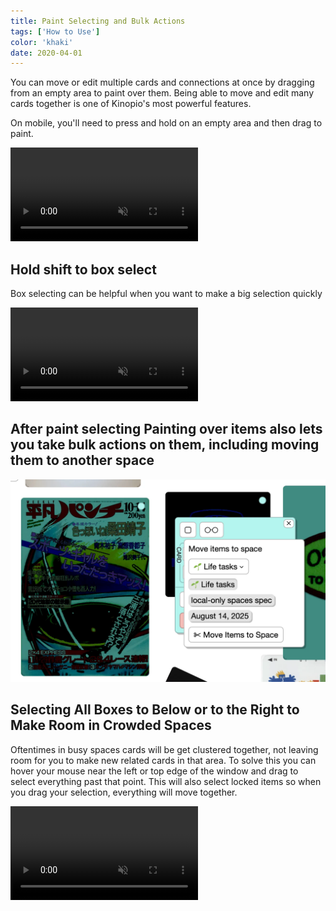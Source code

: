 ```yaml
---
title: Paint Selecting and Bulk Actions
tags: ['How to Use']
color: 'khaki'
date: 2020-04-01
---
```


You can move or edit multiple cards and connections at once by dragging from an empty area to paint over them. Being able to move and edit many cards together is one of Kinopio's most powerful features.

On mobile, you'll need to press and hold on an empty area and then drag to paint.

<video class="wide" autoplay loop muted playsinline>
  <source src="/assets/posts/selecting-and-bulk-actions/demo.mp4">
</video>



## Hold shift to box select

Box selecting can be helpful when you want to make a big selection quickly

<video class="wide" autoplay loop muted playsinline>
  <source src="/assets/posts/selecting-and-bulk-actions/box-select.mp4">
</video>


## After paint selecting Painting over items also lets you take bulk actions on them, including moving them to another space

![move-cards](/assets/posts/selecting-and-bulk-actions/select-move.webp)


## Selecting All Boxes to Below or to the Right to Make Room in Crowded Spaces

Oftentimes in busy spaces cards will be get clustered together, not leaving room for you to make new related cards in that area. To solve this you can hover your mouse near the left or top edge of the window and drag to select everything past that point. This will also select locked items so when you drag your selection, everything will move together.

<video class="wide" autoplay loop muted playsinline>
  <source src="/assets/posts/selecting-and-bulk-actions/select-below.mp4">
</video>
